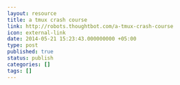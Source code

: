 ```yaml
---
layout: resource
title: a tmux crash course
link: http://robots.thoughtbot.com/a-tmux-crash-course
icon: external-link
date: 2014-05-21 15:23:43.000000000 +05:00
type: post
published: true
status: publish
categories: []
tags: []
---
```

